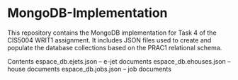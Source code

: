# MongoDB-Implementation

This repository contains the MongoDB implementation for Task 4 of the CIS5004 WRIT1 assignment.
It includes JSON files used to create and populate the database collections based on the PRAC1 relational schema.

Contents
espace_db.ejets.json – e-jet documents
espace_db.ehouses.json – house documents
espace_db.jobs.json – job documents
